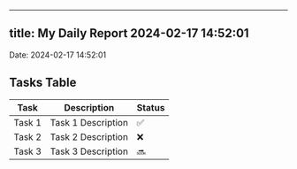 
---
title: My Daily Report 2024-02-17 14:52:01
---

Date: 2024-02-17 14:52:01

## Tasks Table

| Task | Description | Status |
|------|-------------|--------|
| Task 1 | Task 1 Description | ✅ |
| Task 2 | Task 2 Description | ❌ |
| Task 3 | Task 3 Description | 🔜 |
